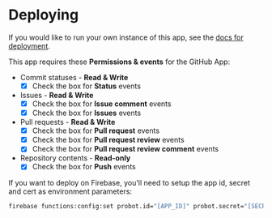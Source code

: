 # Deploying

If you would like to run your own instance of this app, see the [docs for deployment](https://probot.github.io/docs/deployment/).

This app requires these **Permissions & events** for the GitHub App:

- Commit statuses - **Read & Write**
  - [x] Check the box for **Status** events
- Issues - **Read & Write**
  - [x] Check the box for **Issue comment** events
  - [x] Check the box for **Issues** events
- Pull requests - **Read & Write**
  - [x] Check the box for **Pull request** events
  - [x] Check the box for **Pull request review** events
  - [x] Check the box for **Pull request review comment** events
- Repository contents - **Read-only**
  - [x] Check the box for **Push** events

If you want to deploy on Firebase, you'll need to setup the app id, secret and cert as environment parameters:
```sh
firebase functions:config:set probot.id="[APP_ID]" probot.secret="[SECRET]" probot.cert="[CERT]"
```
